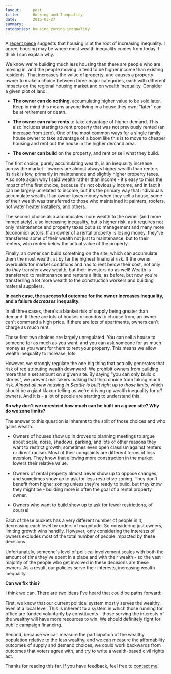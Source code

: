 ```yaml
---
layout:     post
title:      Housing and Inequality
date:       2015-03-27
summary:    
categories: housing zoning inequality
---
```


A [recent piece](https://medium.com/the-ferenstein-wire/a-26-year-old-mit-graduate-is-turning-heads-over-his-theory-that-income-inequality-is-actually-2a3b423e0c) suggests that housing is at the root of increasing inequality. I agree; housing may be where most wealth inequality comes from today. I think I can explain why.

We know we're building much less housing than there are people who are moving in, and the people moving in tend to be higher income than existing residents. That increases the value of property, and causes a property owner to make a choice between three major categories, each with different impacts on the regional housing market and on wealth inequality. Consider a given plot of land:

* **The owner can do nothing**, accumulating higher value to be sold later. Keep in mind this means anyone living in a house they own; "later" can be at retirement or death.

* **The owner can raise rents** to take advantage of higher demand. This also includes starting to rent property that was not previously rented (an increase from zero). One of the most common ways for a single family house owner to take advantage of a boom like this is to move to cheaper housing and rent out the house in the higher demand area.

* **The owner can build** on the property, and rent or sell what they build.

The first choice, purely accumulating wealth, is an inequality increase across the market - owners are almost always higher wealth than renters. Its risk is low, primarily in maintenance and slightly higher property taxes. Also note again why I said wealth rather than income - it's easy to miss the impact of the first choice, because it's not obviously income, and in fact it can be largely unrelated to income, but it's the primary way that individuals accumulate wealth. If an owner loses money when they sell a house, some of their wealth was transferred to those who maintained it: painters, roofers, hot water heater installers, and others.

The second choice also accumulates more wealth to the owner (and more immediately), also increasing inequality, but is higher risk, as it requires not only maintenance and property taxes but also management and many more (economic) actors. If an owner of a rental property is losing money, they've transferred some of their wealth not just to maintenance, but to their renters, who rented below the actual value of the property.

Finally, an owner can build something on the site, which can accumulate them the most wealth, at by far the highest financial risk. If the owner overbuilds for market conditions and has to rent below their cost, not only do *they* transfer away wealth, but their investors do as well! Wealth is transferred to maintenance and renters a little, as before, but now you're transferring a lot more wealth to the construction workers and building material suppliers.

**In each case, the successful outcome for the owner increases inequality, and a failure *decreases* inequality.**

In all three cases, there's a blanket risk of supply being greater than demand. If there are lots of houses or condos to choose from, an owner can't command a high price. If there are lots of apartments, owners can't charge as much rent.

Those first two choices are largely unregulated. You can sell a house to someone for as much as you want, and you can ask someone for as much money as you want for them to rent your property. This means we allow wealth inequality to increase, lots.

However, we strongly regulate the one big thing that actually generates that risk of redistributing wealth downward: We prohibit owners from building more than a set amount on a given site. By saying "you can only build x stories", we prevent risk takers making that third choice from taking much risk. *Almost all new housing in Seattle is built right up to those limits*, which should be a giant klaxon telling us we're driving up wealth inequality for *all* owners. And it is - a lot of people are starting to understand this.

**So why don't we unrestrict how much can be built on a given site? Why do we zone limits?**

The answer to this question is inherent to the split of those choices and who gains wealth.

* Owners of houses show up in droves to planning meetings to argue about scale, noise, shadows, parking, and lots of other reasons they want to restrict growth, sometimes even open classism against renters or direct racism. Most of their complaints are different forms of loss aversion. They know that allowing more construction in the market lowers their relative value.

* Owners of rental property almost never show up to oppose changes, and sometimes show up to ask for less restrictive zoning. They don't benefit from higher zoning unless they're ready to build, but they know they might be - building more is often the goal of a rental property owner.

* Owners who want to build show up to ask for fewer restrictions, of course!

Each of these buckets has a very different number of people in it, decreasing each level by orders of magnitude. So considering just owners, limiting growth wins handily. However, only considering the interests of owners excludes most of the total number of people impacted by these decisions.

Unfortunately, someone's level of political involvement scales with both the amount of time they've spent in a place and with their wealth - so the vast majority of the people who get involved in these decisions are these owners. As a result, our policies serve their interests, increasing wealth inequality.

**Can we fix this?**

I think we can. There are two ideas I've heard that could be paths forward:

First, we know that our current political system mostly serves the wealthy, even at a local level. This is inherent to a system in which those running for office are funded voluntarily by constituents - those serving the interests of the wealthy will have more resources to win. We should definitely fight for public campaign financing.

Second, because we can measure the participation of the wealthy population relative to the less wealthy, and we can measure the affordability outcomes of supply and demand choices, we could work backwards from outcomes that voters agree with, and try to write a wealth-based civil rights act.

Thanks for reading this far. If you have feedback, feel free to [contact me](http://www.schiendelman.com/about/)!
